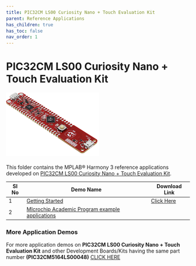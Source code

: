 ```yaml
---
title: PIC32CM LS00 Curiosity Nano + Touch Evaluation Kit
parent: Reference Applications
has_children: true
has_toc: false
nav_order: 1
---
```

# PIC32CM LS00 Curiosity Nano + Touch Evaluation Kit 
<h4 align="left"> <img src = "image.png"> </h4>

This folder contains the MPLAB® Harmony 3 reference applications developed on [PIC32CM LS00 Curiosity Nano + Touch Evaluation Kit](https://www.microchip.com/DevelopmentTools/ProductDetails/PartNO/EV41C56A).

|SI No| Demo Name | Download Link |
| --- | --- | -- |
| 1 | [Getting Started](./pic32cm_ls00_tz_getting_started/readme.md) | [Click Here](https://github.com/Microchip-MPLAB-Harmony/reference_apps/releases/latest/download/pic32cm_ls00_tz_getting_started.zip)|
| 2 | [MIcrochip Academic Program example applications](./pic32cm_ls00_map_examples/readme.md) | |

### More Application Demos

For more application demos on **PIC32CM LS00 Curiosity Nano + Touch Evaluation Kit** and other Development Boards/Kits having the same part number **(PIC32CM5164LS00048)** <a href="https://mplab-discover.microchip.com/v1/itemtype/com.microchip.ide.project?s0=PIC32CM5164LS00048" target="_blank"> CLICK HERE </a>
